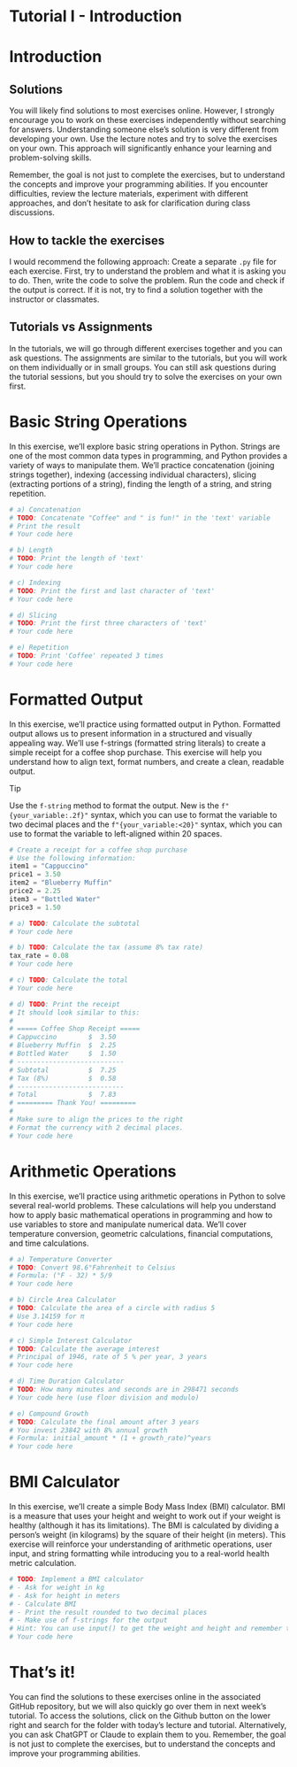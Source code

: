# Tutorial I - Introduction


# Introduction

## Solutions

You will likely find solutions to most exercises online. However, I
strongly encourage you to work on these exercises independently without
searching for answers. Understanding someone else’s solution is very
different from developing your own. Use the lecture notes and try to
solve the exercises on your own. This approach will significantly
enhance your learning and problem-solving skills.

Remember, the goal is not just to complete the exercises, but to
understand the concepts and improve your programming abilities. If you
encounter difficulties, review the lecture materials, experiment with
different approaches, and don’t hesitate to ask for clarification during
class discussions.

## How to tackle the exercises

I would recommend the following approach: Create a separate `.py` file
for each exercise. First, try to understand the problem and what it is
asking you to do. Then, write the code to solve the problem. Run the
code and check if the output is correct. If it is not, try to find a
solution together with the instructor or classmates.

## Tutorials vs Assignments

In the tutorials, we will go through different exercises together and
you can ask questions. The assignments are similar to the tutorials, but
you will work on them individually or in small groups. You can still ask
questions during the tutorial sessions, but you should try to solve the
exercises on your own first.

# Basic String Operations

In this exercise, we’ll explore basic string operations in Python.
Strings are one of the most common data types in programming, and Python
provides a variety of ways to manipulate them. We’ll practice
concatenation (joining strings together), indexing (accessing individual
characters), slicing (extracting portions of a string), finding the
length of a string, and string repetition.

``` python
# a) Concatenation
# TODO: Concatenate "Coffee" and " is fun!" in the 'text' variable
# Print the result
# Your code here

# b) Length
# TODO: Print the length of 'text'
# Your code here

# c) Indexing
# TODO: Print the first and last character of 'text'
# Your code here

# d) Slicing
# TODO: Print the first three characters of 'text'
# Your code here

# e) Repetition
# TODO: Print 'Coffee' repeated 3 times
# Your code here
```

# Formatted Output

In this exercise, we’ll practice using formatted output in Python.
Formatted output allows us to present information in a structured and
visually appealing way. We’ll use f-strings (formatted string literals)
to create a simple receipt for a coffee shop purchase. This exercise
will help you understand how to align text, format numbers, and create a
clean, readable output.

> [!TIP]
>
> Use the `f-string` method to format the output. New is the
> `f"{your_variable:.2f}"` syntax, which you can use to format the
> variable to two decimal places and the `f"{your_variable:<20}"`
> syntax, which you can use to format the variable to left-aligned
> within 20 spaces.

``` python
# Create a receipt for a coffee shop purchase
# Use the following information:
item1 = "Cappuccino"
price1 = 3.50
item2 = "Blueberry Muffin"
price2 = 2.25
item3 = "Bottled Water"
price3 = 1.50

# a) TODO: Calculate the subtotal
# Your code here

# b) TODO: Calculate the tax (assume 8% tax rate)
tax_rate = 0.08
# Your code here

# c) TODO: Calculate the total
# Your code here

# d) TODO: Print the receipt 
# It should look similar to this:
#
# ===== Coffee Shop Receipt =====
# Cappuccino        $  3.50
# Blueberry Muffin  $  2.25
# Bottled Water     $  1.50
# ---------------------------
# Subtotal          $  7.25
# Tax (8%)          $  0.58
# ---------------------------
# Total             $  7.83
# ========= Thank You! =========
#
# Make sure to align the prices to the right
# Format the currency with 2 decimal places.
# Your code here
```

# Arithmetic Operations

In this exercise, we’ll practice using arithmetic operations in Python
to solve several real-world problems. These calculations will help you
understand how to apply basic mathematical operations in programming and
how to use variables to store and manipulate numerical data. We’ll cover
temperature conversion, geometric calculations, financial computations,
and time calculations.

``` python
# a) Temperature Converter
# TODO: Convert 98.6°Fahrenheit to Celsius
# Formula: (°F - 32) * 5/9
# Your code here

# b) Circle Area Calculator
# TODO: Calculate the area of a circle with radius 5
# Use 3.14159 for π
# Your code here

# c) Simple Interest Calculator
# TODO: Calculate the average interest
# Principal of 1946, rate of 5 % per year, 3 years
# Your code here

# d) Time Duration Calculator
# TODO: How many minutes and seconds are in 298471 seconds
# Your code here (use floor division and modulo)

# e) Compound Growth
# TODO: Calculate the final amount after 3 years
# You invest 23842 with 8% annual growth
# Formula: initial_amount * (1 + growth_rate)^years
# Your code here
```

# BMI Calculator

In this exercise, we’ll create a simple Body Mass Index (BMI)
calculator. BMI is a measure that uses your height and weight to work
out if your weight is healthy (although it has its limitations). The BMI
is calculated by dividing a person’s weight (in kilograms) by the square
of their height (in meters). This exercise will reinforce your
understanding of arithmetic operations, user input, and string
formatting while introducing you to a real-world health metric
calculation.

``` python
# TODO: Implement a BMI calculator
# - Ask for weight in kg
# - Ask for height in meters
# - Calculate BMI
# - Print the result rounded to two decimal places
# - Make use of f-strings for the output
# Hint: You can use input() to get the weight and height and remember the type of the variables!
# Your code here
```

# That’s it!

You can find the solutions to these exercises online in the associated
GitHub repository, but we will also quickly go over them in next week’s
tutorial. To access the solutions, click on the Github button on the
lower right and search for the folder with today’s lecture and tutorial.
Alternatively, you can ask ChatGPT or Claude to explain them to you.
Remember, the goal is not just to complete the exercises, but to
understand the concepts and improve your programming abilities.
